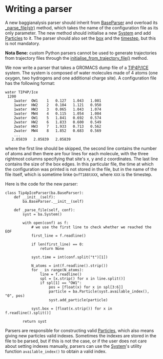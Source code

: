 # Writing a parser

A new baggianalysis parser should inherit from [BaseParser](../core/parsers.html#baggianalysis.core.BaseParser) and overload its [_parse_file(str)](../core/parsers.html#baggianalysis.core.BaseParser._parse_file) method, which takes the name of the configuration file as its only parameter. The new method should initialise a new [System](../core/particles.html#baggianalysis.core.System) and add [Particles](../core/particles.html#baggianalysis.core.Particle) to it. The parser should also set the [box](../core/particles.html#baggianalysis.core.System.box) and the [timestep](core/particles.html#baggianalysis.core.System.time), but this is not mandatory. 

**Nota Bene:** custom Python parsers cannot be used to generate trajectories from trajectory files through the [initialise_from_trajectory_file()](../core/trajectories.html#baggianalysis.core.BaseTrajectory.initialise_from_trajectory_file) method.

We now write a parser that takes a GROMACS dump file of a [TIP4P/ICE](http://www.sklogwiki.org/SklogWiki/index.php/TIP4P/Ice_model_of_water) system. The system is composed of water molecules made of 4 atoms (one oxygen, two hydrogens and one additional charge site). A configuration file has the following format:

```
water TIP4P/Ice
 1200
    1water  OW1    1   0.127   1.043   1.001
    1water  HW2    2   0.104   1.121   0.950
    1water  HW3    3   0.065   1.043   1.074
    1water  MW4    4   0.115   1.054   1.004
    2water  OW1    5   1.841   0.692   0.574
    2water  HW2    6   1.833   0.600   0.549
    2water  HW3    7   1.933   0.713   0.562
    2water  MW4    8   1.852   0.683   0.569
    ...
   2.05839   2.05839   2.05839
```

where the first line should be skipped, the second line contains the number of atoms and then there are four lines for each molecule, with the three rightmost columns specifying that site's x, y and z coordinates. The last line contains the size of the box edges. 
In this particular file, the time at which the configuration was printed is not stored in the file, but in the name of the file itself, which is sometime linke `QnfT188tXXX`, where `XXX` is the timestep.

Here is the code for the new parser:

	class Tip4pIceParser(ba.BaseParser):
	    def __init__(self):
	        ba.BaseParser.__init__(self)
	    
	    def _parse_file(self, conf):
	        syst = ba.System()
	        
	        with open(conf) as f:
	            # we use the first line to check whether we reached the EOF
	            first_line = f.readline()
	            
	            if len(first_line) == 0:
	                return None
	            
	            syst.time = int(conf.split("t")[1])
	            
	            N_atoms = int(f.readline().strip())
	            for _ in range(N_atoms):
	                line = f.readline()
	                spl = [x.strip() for x in line.split()]
	                if spl[1] == "OW1":
	                    pos = [float(x) for x in spl[3:6]]
	                    particle = ba.Particle(syst.available_index(), "0", pos)
	                    syst.add_particle(particle)
	                    
	            syst.box = [float(x.strip()) for x in f.readline().split()]
	            
	        return syst

Parsers are responsible for constructing valid [Particles](../core/particles.html#baggianalysis.core.Particle), which also means giving new particles valid indexes. Sometimes the indexes are stored in the file to be parsed, but if this is not the case, or if the user does not care about setting indexes manually, parsers can use the [System](../core/particles.html#baggianalysis.core.System)'s utility function `available_index()` to obtain a valid index. 
